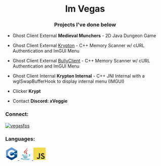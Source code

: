 <h1 align="center">Im Vegas</h1>
<h3 align="center">Projects I've done below</h3>

- Ghost Client External **Medieval Munchers** - 2D Java Dungeon Game

- Ghost Client External [Krypton](https://www.youtube.com/watch?v=MVKXEiigXsE) - C++ Memory Scanner w/ cURL Authentication and ImGUI Menu

- Ghost Client External [BullyClient](https://www.youtube.com/watch?v=wCxZMxFhOco&t=) - C++ Memory Scanner w/ cURL Authentication and ImGUI Menu

- Ghost Client Internal **Krypton Internal** - C++ JNI Internal with a wglSwapBufferHook to display internal menu (IMGUI)

- Clicker **Krypt**

- Contact **Discord: xVeggie**

<h3 align="left">Connect:</h3>
<p align="left">
<a href="https://www.youtube.com/c/vegasfps" target="blank"><img align="center" src="https://raw.githubusercontent.com/rahuldkjain/github-profile-readme-generator/master/src/images/icons/Social/youtube.svg" alt="vegasfps" height="30" width="40" /></a>
</p>

<h3 align="left">Languages:</h3>
<p align="left"> <a href="https://www.w3schools.com/cpp/" target="_blank" rel="noreferrer"> <img src="https://raw.githubusercontent.com/devicons/devicon/master/icons/cplusplus/cplusplus-original.svg" alt="cplusplus" width="40" height="40"/> </a> <a href="https://www.java.com" target="_blank" rel="noreferrer"> <img src="https://raw.githubusercontent.com/devicons/devicon/master/icons/java/java-original.svg" alt="java" width="40" height="40"/> </a> <a href="https://developer.mozilla.org/en-US/docs/Web/JavaScript" target="_blank" rel="noreferrer"> <img src="https://raw.githubusercontent.com/devicons/devicon/master/icons/javascript/javascript-original.svg" alt="javascript" width="40" height="40"/> </a> </p>


